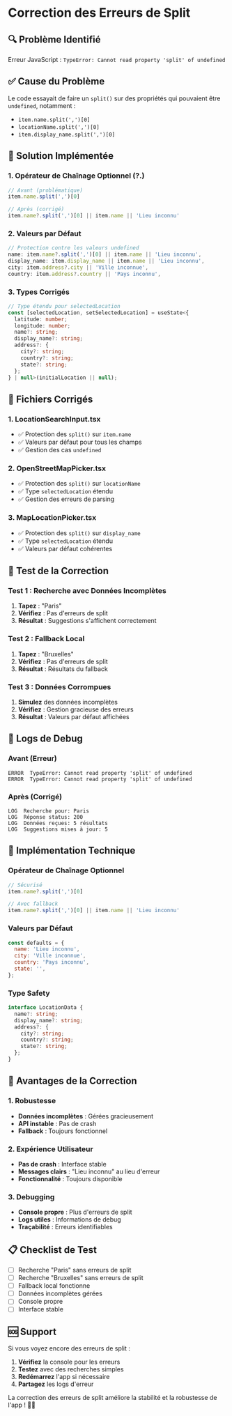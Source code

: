 # Correction des Erreurs de Split

## 🔍 Problème Identifié
Erreur JavaScript : `TypeError: Cannot read property 'split' of undefined`

## ✅ Cause du Problème
Le code essayait de faire un `split()` sur des propriétés qui pouvaient être `undefined`, notamment :
- `item.name.split(',')[0]`
- `locationName.split(',')[0]`
- `item.display_name.split(',')[0]`

## 🔧 Solution Implémentée

### **1. Opérateur de Chaînage Optionnel (?.)**
```javascript
// Avant (problématique)
item.name.split(',')[0]

// Après (corrigé)
item.name?.split(',')[0] || item.name || 'Lieu inconnu'
```

### **2. Valeurs par Défaut**
```javascript
// Protection contre les valeurs undefined
name: item.name?.split(',')[0] || item.name || 'Lieu inconnu',
display_name: item.display_name || item.name || 'Lieu inconnu',
city: item.address?.city || 'Ville inconnue',
country: item.address?.country || 'Pays inconnu',
```

### **3. Types Corrigés**
```typescript
// Type étendu pour selectedLocation
const [selectedLocation, setSelectedLocation] = useState<{
  latitude: number;
  longitude: number;
  name?: string;
  display_name?: string;
  address?: {
    city?: string;
    country?: string;
    state?: string;
  };
} | null>(initialLocation || null);
```

## 🎯 Fichiers Corrigés

### **1. LocationSearchInput.tsx**
- ✅ Protection des `split()` sur `item.name`
- ✅ Valeurs par défaut pour tous les champs
- ✅ Gestion des cas `undefined`

### **2. OpenStreetMapPicker.tsx**
- ✅ Protection des `split()` sur `locationName`
- ✅ Type `selectedLocation` étendu
- ✅ Gestion des erreurs de parsing

### **3. MapLocationPicker.tsx**
- ✅ Protection des `split()` sur `display_name`
- ✅ Type `selectedLocation` étendu
- ✅ Valeurs par défaut cohérentes

## 🧪 Test de la Correction

### **Test 1 : Recherche avec Données Incomplètes**
1. **Tapez** : "Paris"
2. **Vérifiez** : Pas d'erreurs de split
3. **Résultat** : Suggestions s'affichent correctement

### **Test 2 : Fallback Local**
1. **Tapez** : "Bruxelles"
2. **Vérifiez** : Pas d'erreurs de split
3. **Résultat** : Résultats du fallback

### **Test 3 : Données Corrompues**
1. **Simulez** des données incomplètes
2. **Vérifiez** : Gestion gracieuse des erreurs
3. **Résultat** : Valeurs par défaut affichées

## 📱 Logs de Debug

### **Avant (Erreur)**
```
ERROR  TypeError: Cannot read property 'split' of undefined
ERROR  TypeError: Cannot read property 'split' of undefined
```

### **Après (Corrigé)**
```
LOG  Recherche pour: Paris
LOG  Réponse status: 200
LOG  Données reçues: 5 résultats
LOG  Suggestions mises à jour: 5
```

## 🔧 Implémentation Technique

### **Opérateur de Chaînage Optionnel**
```javascript
// Sécurisé
item.name?.split(',')[0]

// Avec fallback
item.name?.split(',')[0] || item.name || 'Lieu inconnu'
```

### **Valeurs par Défaut**
```javascript
const defaults = {
  name: 'Lieu inconnu',
  city: 'Ville inconnue',
  country: 'Pays inconnu',
  state: '',
};
```

### **Type Safety**
```typescript
interface LocationData {
  name?: string;
  display_name?: string;
  address?: {
    city?: string;
    country?: string;
    state?: string;
  };
}
```

## 🚀 Avantages de la Correction

### **1. Robustesse**
- **Données incomplètes** : Gérées gracieusement
- **API instable** : Pas de crash
- **Fallback** : Toujours fonctionnel

### **2. Expérience Utilisateur**
- **Pas de crash** : Interface stable
- **Messages clairs** : "Lieu inconnu" au lieu d'erreur
- **Fonctionnalité** : Toujours disponible

### **3. Debugging**
- **Console propre** : Plus d'erreurs de split
- **Logs utiles** : Informations de debug
- **Traçabilité** : Erreurs identifiables

## 📋 Checklist de Test

- [ ] Recherche "Paris" sans erreurs de split
- [ ] Recherche "Bruxelles" sans erreurs de split
- [ ] Fallback local fonctionne
- [ ] Données incomplètes gérées
- [ ] Console propre
- [ ] Interface stable

## 🆘 Support

Si vous voyez encore des erreurs de split :
1. **Vérifiez** la console pour les erreurs
2. **Testez** avec des recherches simples
3. **Redémarrez** l'app si nécessaire
4. **Partagez** les logs d'erreur

La correction des erreurs de split améliore la stabilité et la robustesse de l'app ! 🔧✨ 